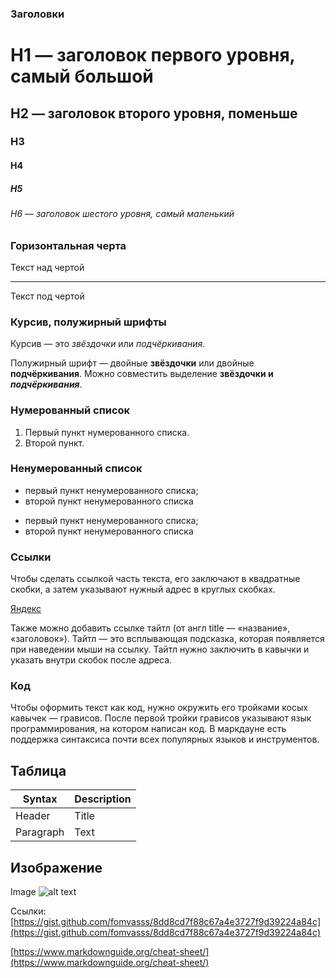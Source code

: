 
### Заголовки

# H1 — заголовок первого уровня, самый большой
## H2 — заголовок второго уровня, поменьше
### H3
#### H4
##### H5
###### H6 — заголовок шестого уровня, самый маленький


### Горизонтальная черта

Текст над чертой

---

Текст под чертой 


### Курсив, полужирный шрифты 

Курсив — это *звёздочки* или _подчёркивания_.


Полужирный шрифт — двойные **звёздочки** или двойные __подчёркивания__.
Можно совместить выделение **звёздочки и _подчёркивания_**. 


### Нумерованный список

1. Первый пункт нумерованного списка.
2. Второй пункт.


### Ненумерованный список

* первый пункт ненумерованного списка;
* второй пункт ненумерованного списка

- первый пункт ненумерованного списка;
- второй пункт ненумерованного списка 

### Ссылки

Чтобы сделать ссылкой часть текста, его заключают в квадратные скобки, а затем указывают нужный адрес в круглых скобках.

[Яндекс](https://www.yandex.ru)

Также можно добавить ссылке тайтл (от англ title — «название», «заголовок»). Тайтл — это всплывающая подсказка, которая появляется при наведении мыши на ссылку. Тайтл нужно заключить в кавычки и указать внутри скобок после адреса.

### Код

Чтобы оформить текст как код, нужно окружить его тройками косых кавычек — грависов. После первой тройки грависов указывают язык программирования, на котором написан код. В маркдауне есть поддержка синтаксиса почти всех популярных языков и инструментов.


## Таблица

| Syntax      | Description |
| ----------- | ----------- |
| Header      | Title       |
| Paragraph   | Text        |

## Изображение

Image 	![alt text](image.jpg)

Ссылки:
[https://gist.github.com/fomvasss/8dd8cd7f88c67a4e3727f9d39224a84c](https://gist.github.com/fomvasss/8dd8cd7f88c67a4e3727f9d39224a84c)

[https://www.markdownguide.org/cheat-sheet/](https://www.markdownguide.org/cheat-sheet/)
